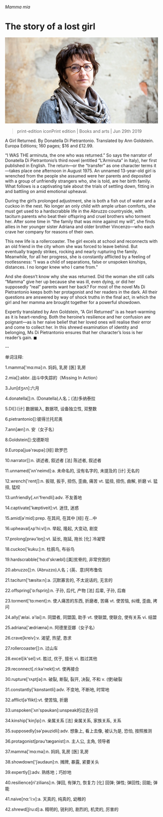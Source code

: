 ###### Mamma mia

# The story of a lost girl 

![image](images/20190629_bkp506.jpg) 

> print-edition iconPrint edition | Books and arts | Jun 29th 2019 

A Girl Returned. By Donatella Di Pietrantonio. Translated by Ann Goldstein. Europa Editions; 160 pages; $16 and £12.99. 

“I WAS THE arminuta, the one who was returned.” So says the narrator of Donatella Di Pietrantonio’s third novel (entitled “L’Arminuta” in Italy), her first published in English. The return—or the “transfer” as one character terms it—takes place one afternoon in August 1975. An unnamed 13-year-old girl is wrenched from the people she assumed were her parents and deposited with a group of unfriendly strangers who, she is told, are her birth family. What follows is a captivating tale about the trials of settling down, fitting in and battling on amid emotional upheaval. 

During the girl’s prolonged adjustment, she is both a fish out of water and a cuckoo in the nest. No longer an only child with ample urban comforts, she must get used to a hardscrabble life in the Abruzzo countryside, with taciturn parents who beat their offspring and cruel brothers who torment her. After some time in “the family that was mine against my will”, she finds allies in her younger sister Adriana and older brother Vincenzo—who each crave her company for reasons of their own. 

This new life is a rollercoaster. The girl excels at school and reconnects with an old friend in the city whom she was forced to leave behind. But eventually tragedy strikes, rocking and nearly rupturing the family. Meanwhile, for all her progress, she is constantly afflicted by a feeling of rootlessness: “I was a child of separations, false or unspoken kinships, distances. I no longer knew who I came from.” 

And she doesn’t know why she was returned. Did the woman she still calls “Mamma” give her up because she was ill, even dying, or did her supposedly “real” parents want her back? For most of the novel Ms Di Pietrantonio keeps both her protagonist and her readers in the dark. All their questions are answered by way of shock truths in the final act, in which the girl and her mamma are brought together for a powerful showdown. 

Expertly translated by Ann Goldstein, “A Girl Returned” is as heart-warming as it is heart-rending. Both the heroine’s resilience and her confusion are poignant—as is her naive belief that her loved ones will realise their error and come to collect her. In this shrewd examination of identity and belonging, Ms Di Pietrantonio ensures that her character’s loss is her reader’s gain. ◼ 

-- 

 单词注释:

1.mamma['mɑ:mә]:n. 妈妈, 乳房 [医] 乳房 

2.mia[]:abbr. 战斗中失踪的（Missing In Action） 

3.Jun[dʒʌn]:六月 

4.donatella[]:n. (Donatella)人名；(法)多纳泰拉 

5.DI[]:[计] 数据输入, 数据项, 设备独立性, 双整数 

6.pietrantonio[]:彼得兰托尼奥 

7.ann[æn]:n. 安（女子名） 

8.Goldstein[]:戈德斯坦 

9.Europa[juә'rәupә]:[经] 欧罗巴 

10.narrator[]:n. 讲述者, 叙述者 [法] 陈述者, 叙述者 

11.unnamed['ʌn'neimd]:a. 未命名的, 没有名字的, 未提及的 [计] 无名的 

12.wrench['rentʃ]:n. 扳钳, 扳手, 扭伤, 歪曲, 痛苦 vt. 猛扭, 扭伤, 曲解, 折磨 vi. 猛扭, 猛绞 

13.unfriendly[.ʌn'frendli]:adv. 不友善地 

14.captivate['kæptiveit]:vt. 迷住, 迷惑 

15.amid[ә'mid]:prep. 在其间, 在其中 [经] 在...中 

16.upheaval[ʌp'hi:vl]:n. 举起, 隆起, 大变动, 剧变 

17.prolong[prәu'lɒŋ]:vt. 延长, 拖延, 拖长 [化] 冷凝管 

18.cuckoo['kuku:]:n. 杜鹃鸟, 布谷鸟 

19.hardscrabble['hɑ:d'skræbl]:[美]贫脊的, 非常穷困的 

20.abruzzo[]:n. (Abruzzo)人名；(英、意)阿布鲁佐 

21.taciturn['tæsitә:n]:a. 沉默寡言的, 不太说话的, 无言的 

22.offspring['ɒ:fspriŋ]:n. 子孙, 后代, 产物 [法] 后辈, 子孙, 后裔 

23.torment['tɒ:ment]:n. 使人痛苦的东西, 折磨者, 苦痛 vt. 使苦恼, 纠缠, 歪曲, 拷问 

24.ally['ælai. ә'lai]:n. 同盟者, 同盟国, 助手 vt. 使联盟, 使联合, 使有关系 vi. 结盟 

25.adriana['ædriænə]:n. 阿德里亚娜（女子名） 

26.crave[kreiv]:v. 渴望, 热望, 恳求 

27.rollercoaster[]:n. 过山车 

28.excel[ik'sel]:vt. 胜过, 优于, 擅长 vi. 胜过其他 

29.reconnect[.ri:kә'nekt]:vt. 使再接合 

30.rupture['rʌptʃә]:n. 破裂, 断裂, 裂开, 决裂, 不和 v. (使)破裂 

31.constantly['kɒnstәntli]:adv. 不变地, 不断地, 时常地 

32.afflict[ә'flikt]:vt. 使苦恼, 折磨 

33.unspoken['ʌn'spәukәn]:unspeak的过去分词 

34.kinship['kinʃip]:n. 亲属关系 [法] 亲属关系, 家族关系, 关系 

35.supposedly[sә'pәuzidli]:adv. 想象上, 看上去像, 被认为是, 恐怕, 按照推测 

36.protagonist[prәu'tægәnist]:n. 主人公, 主角, 领导者 

37.mamma['mɑ:mә]:n. 妈妈, 乳房 [医] 乳房 

38.showdown['ʃәudaun]:n. 摊牌, 暴露, 紧要关头 

39.expertly[]:adv. 熟练地；巧妙地 

40.resilience[ri'ziliәns]:n. 弹回, 有弹力, 恢复力 [化] 回弹; 弹性; 弹回性; 回能; 弹能 

41.naive[nɑ:'i:v]:a. 天真的, 纯真的, 幼稚的 

42.shrewd[ʃru:d]:a. 精明的, 锐利的, 剧烈的, 机灵的, 厉害的 

